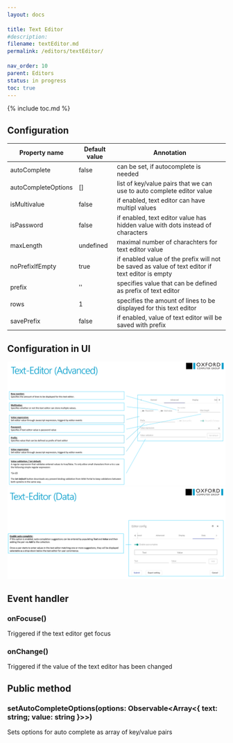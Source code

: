```yaml
---
layout: docs

title: Text Editor
#description:
filename: textEditor.md
permalink: /editors/textEditor/

nav_order: 10
parent: Editors
status: in progress
toc: true
---
```


{% include toc.md %}


## Configuration

|Property name| Default value | Annotation |
|--|--|--|
|autoComplete|false|can be set, if autocomplete is needed|
|autoCompleteOptions|[]|list of key/value pairs that we can use to auto complete editor value|
|isMultivalue|false|if enabled, text editor can have multipl values |
|isPassword|false|if enabled, text editor value has hidden value with dots instead of characters|
|maxLength|undefined|maximal number of charachters for text editor value|
|noPrefixIfEmpty|true|if enabled value of the prefix will not be saved as value of text editor if text editor is empty|
|prefix|''|specifies value that can be defined as prefix of text editor|
|rows|1|specifies the amount of lines to be displayed for this text editor|
|savePrefix|false|if enabled, value of text editor will be saved with prefix |

## Configuration in UI

![image.png](/img/image-7bc7e7eb-7e16-4f54-ac8f-fe9ef6a0b4ac.png)
![image.png](/img/image-86c70040-9d00-4c19-9a8d-9b52ff103825.png)

## Event handler

### onFocuse()

Triggered if the text editor get focus

### onChange()

Triggered if the value of the text editor has been changed

## Public method

### setAutoCompleteOptions(options: Observable<Array<{ text: string; value: string }>>)

Sets options for auto complete as array of key/value pairs 

